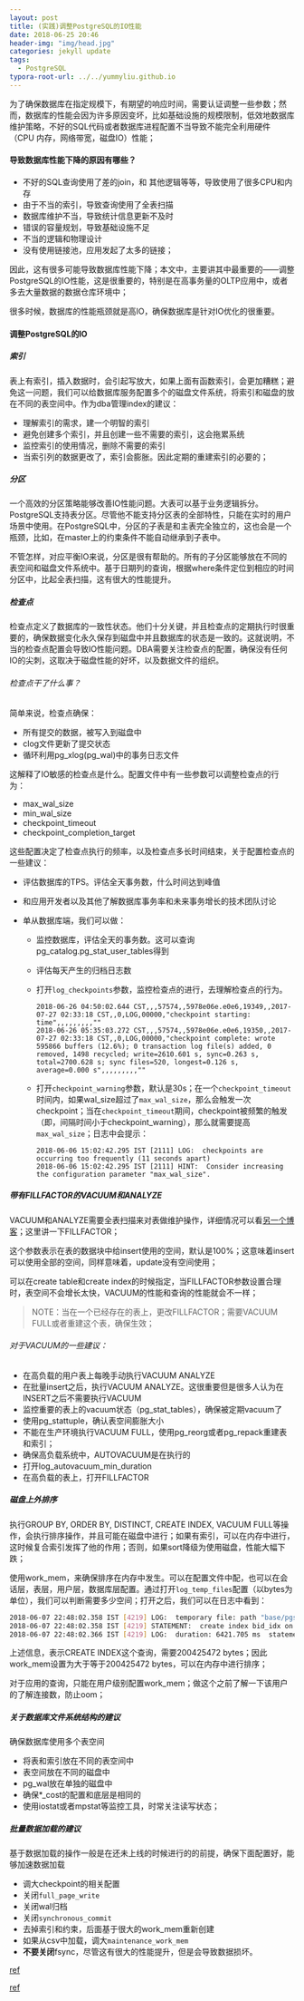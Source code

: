 ```yaml
---
layout: post
title: (实践)调整PostgreSQL的IO性能
date: 2018-06-25 20:46
header-img: "img/head.jpg"
categories: jekyll update
tags:
  - PostgreSQL
typora-root-url: ../../yummyliu.github.io
---
```


为了确保数据库在指定规模下，有期望的响应时间，需要认证调整一些参数；然而，数据库的性能会因为许多原因变坏，比如基础设施的规模限制，低效地数据库维护策略，不好的SQL代码或者数据库进程配置不当导致不能完全利用硬件（CPU 内存，网络带宽，磁盘IO）性能；

#### 导致数据库性能下降的原因有哪些？

+ 不好的SQL查询使用了差的join，和 其他逻辑等等，导致使用了很多CPU和内存
+ 由于不当的索引，导致查询使用了全表扫描
+ 数据库维护不当，导致统计信息更新不及时
+ 错误的容量规划，导致基础设施不足
+ 不当的逻辑和物理设计
+ 没有使用链接池，应用发起了太多的链接；

因此，这有很多可能导致数据库性能下降；本文中，主要讲其中最重要的——调整PostgreSQL的IO性能，这是很重要的，特别是在高事务量的OLTP应用中，或者多去大量数据的数据仓库环境中；

​	很多时候，数据库的性能瓶颈就是高IO，确保数据库是针对IO优化的很重要。      

#### 调整PostgreSQL的IO

##### 索引

表上有索引，插入数据时，会引起写放大，如果上面有函数索引，会更加糟糕；避免这一问题，我们可以给数据库服务配置多个的磁盘文件系统，将索引和磁盘的放在不同的表空间中。作为dba管理index的建议：

+ 理解索引的需求，建一个明智的索引
+ 避免创建多个索引，并且创建一些不需要的索引，这会拖累系统
+ 监控索引的使用情况，删除不需要的索引
+ 当索引列的数据更改了，索引会膨胀。因此定期的重建索引的必要的；

##### 分区

一个高效的分区策略能够改善IO性能问题。大表可以基于业务逻辑拆分。PostgreSQL支持表分区。尽管他不能支持分区表的全部特性，只能在实时的用户场景中使用。在PostgreSQL中，分区的子表是和主表完全独立的，这也会是一个瓶颈，比如，在master上的约束条件不能自动继承到子表中。

不管怎样，对应平衡IO来说，分区是很有帮助的。所有的子分区能够放在不同的表空间和磁盘文件系统中。基于日期列的查询，根据where条件定位到相应的时间分区中，比起全表扫描，这有很大的性能提升。

##### 检查点

检查点定义了数据库的一致性状态。他们十分关键，并且检查点的定期执行时很重要的，确保数据变化永久保存到磁盘中并且数据库的状态是一致的。这就说明，不当的检查点配置会导致IO性能问题。DBA需要关注检查点的配置，确保没有任何IO的尖刺，这取决于磁盘性能的好坏，以及数据文件的组织。

###### 检查点干了什么事？

简单来说，检查点确保：

+ 所有提交的数据，被写入到磁盘中
+ clog文件更新了提交状态
+ 循环利用pg_xlog(pg_wal)中的事务日志文件

这解释了IO敏感的检查点是什么。配置文件中有一些参数可以调整检查点的行为：

+ max_wal_size
+ min_wal_size
+ checkpoint_timeout
+ checkpoint_completion_target

这些配置决定了检查点执行的频率，以及检查点多长时间结束，关于配置检查点的一些建议：

+ 评估数据库的TPS。评估全天事务数，什么时间达到峰值

+ 和应用开发者以及其他了解数据库事务率和未来事务增长的技术团队讨论

+ 单从数据库端，我们可以做：

  + 监控数据库，评估全天的事务数。这可以查询pg_catalog.pg_stat_user_tables得到

  + 评估每天产生的归档日志数

  + 打开`log_checkpoints`参数，监控检查点的进行，去理解检查点的行为。

    ```
    2018-06-26 04:50:02.644 CST,,,57574,,5978e06e.e0e6,19349,,2017-07-27 02:33:18 CST,,0,LOG,00000,"checkpoint starting: time",,,,,,,,,""
    2018-06-26 05:35:03.272 CST,,,57574,,5978e06e.e0e6,19350,,2017-07-27 02:33:18 CST,,0,LOG,00000,"checkpoint complete: wrote 595866 buffers (12.6%); 0 transaction log file(s) added, 0 removed, 1498 recycled; write=2610.601 s, sync=0.263 s, total=2700.628 s; sync files=520, longest=0.126 s, average=0.000 s",,,,,,,,,""
    ```

  + 打开`checkpoint_warning`参数，默认是30s；在一个`checkpoint_timeout`时间内，如果wal_size超过了`max_wal_size`，那么会触发一次checkpoint；当在`checkpoint_timeout`期间，checkpoint被频繁的触发（即，间隔时间小于checkpoint_warning），那么就需要提高`max_wal_size`；日志中会提示：

    ```
    2018-06-06 15:02:42.295 IST [2111] LOG:  checkpoints are occurring too frequently (11 seconds apart)
    2018-06-06 15:02:42.295 IST [2111] HINT:  Consider increasing the configuration parameter "max_wal_size".
    ```

##### 带有FILLFACTOR的VACUUM和ANALYZE

VACUUM和ANALYZE需要全表扫描来对表做维护操作，详细情况可以看[另一个博客](http://yummyliu.github.io/jekyll/update/2018/03/30/autovacuum/)；这里讲一下FILLFACTOR；

这个参数表示在表的数据块中给insert使用的空间，默认是100%；这意味着insert可以使用全部的空间，同样意味着，update没有空间使用；

可以在create table和create index的时候指定，当FILLFACTOR参数设置合理时，表空间不会增长太快，VACUUM的性能和查询的性能就会不一样；

> NOTE：当在一个已经存在的表上，更改FILLFACTOR；需要VACUUM FULL或者重建这个表，确保生效；

###### 对于VACUUM的一些建议：

+ 在高负载的用户表上每晚手动执行VACUUM ANALYZE
+ 在批量insert之后，执行VACUUM ANALYZE。这很重要但是很多人认为在INSERT之后不需要执行VACUUM
+ 监控重要的表上的vacuum状态（pg_stat_tables），确保被定期vacuum了
+ 使用pg_stattuple，确认表空间膨胀大小
+ 不能在生产环境执行VACUUM FULL，使用pg_reorg或者pg_repack重建表和索引；
+ 确保高负载系统中，AUTOVACUUM是在执行的
+ 打开log_autovacuum_min_duration
+ 在高负载的表上，打开FILLFACTOR

##### 磁盘上外排序

执行GROUP BY, ORDER BY, DISTINCT, CREATE INDEX, VACUUM FULL等操作，会执行排序操作，并且可能在磁盘中进行；如果有索引，可以在内存中进行，这时候复合索引发挥了他的作用；否则，如果sort降级为使用磁盘，性能大幅下跌；

使用work_mem，来确保排序在内存中发生。可以在配置文件中配，也可以在会话层，表层，用户层，数据库层配置。通过打开`log_temp_files`配置（以bytes为单位），我们可以判断需要多少空间；打开之后，我们可以在日志中看到：

```bash
2018-06-07 22:48:02.358 IST [4219] LOG:  temporary file: path "base/pgsql_tmp/pgsql_tmp4219.0", size 200425472
2018-06-07 22:48:02.358 IST [4219] STATEMENT:  create index bid_idx on pgbench_accounts(bid);
2018-06-07 22:48:02.366 IST [4219] LOG:  duration: 6421.705 ms  statement: create index bid_idx on pgbench_accounts(bid);
```

上述信息，表示CREATE INDEX这个查询，需要200425472 bytes；因此work_mem设置为大于等于200425472 bytes，可以在内存中进行排序；

对于应用的查询，只能在用户级别配置work_mem；做这个之前了解一下该用户的了解连接数，防止oom；

##### 关于数据库文件系统结构的建议

确保数据库使用多个表空间

+ 将表和索引放在不同的表空间中
+ 表空间放在不同的磁盘中
+ pg_wal放在单独的磁盘中
+ 确保*_cost的配置和底层是相同的
+ 使用iostat或者mpstat等监控工具，时常关注读写状态；

##### 批量数据加载的建议

基于数据加载的操作一般是在还未上线的时候进行的的前提，确保下面配置好，能够加速数据加载

+ 调大checkpoint的相关配置
+ 关闭`full_page_write`
+ 关闭wal归档
+ 关闭`synchronous_commit`
+ 去掉索引和约束，后面基于很大的work_mem重新创建
+ 如果从csv中加载，调大`maintenance_work_mem`
+ **不要关闭**fsync，尽管这有很大的性能提升，但是会导致数据损坏。



[ref](https://severalnines.com/blog/tuning-io-operations-postgresql)

[ref](https://www.postgresql.org/docs/10/static/wal-configuration.html)











 

